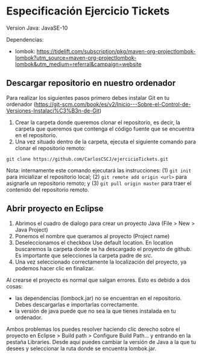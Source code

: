 # Especificación Ejercicio Tickets

Version Java: JavaSE-10

Dependencias: 
* lombok: https://tidelift.com/subscription/pkg/maven-org-projectlombok-lombok?utm_source=maven-org-projectlombok-lombok&utm_medium=referral&campaign=website

## Descargar repositorio en nuestro ordenador
Para realizar los siguientes pasos primero debes instalar Git en tu ordenador (https://git-scm.com/book/es/v2/Inicio---Sobre-el-Control-de-Versiones-Instalaci%C3%B3n-de-Git)

1. Crear la carpeta donde queremos clonar el repositorio, es decir, la carpeta que queremos que contenga el código fuente que se encuentra en el repositorio.
2. Una vez situado dentro de la carpeta, ejecuta el siguiente comando para clonar el repositorio remoto:

```shell
git clone https://github.com/CarlosCSCJ/ejercicioTickets.git
```

Nota: internamente este comando ejecutará las instrucciones: (1) `git init` para inicializar el repositorio local; (2) `git remote add origin <url>` para asignarle un repositorio remoto; y (3) `git pull origin master` para traer el contenido del repositorio remoto.

## Abrir proyecto en Eclipse

1. Abrimos el cuadro de dialogo para crear un proyecto Java (File > New > Java Project) 
2. Ponemos el nombre que queramos al proyecto (Project name)
3. Deseleccionamos el checkbox Use default location. En location buscaremos la carpeta donde se ha descargado el proyecto de github. Es importante que selecciones la carpeta padre de *src*.  
4. Una vez seleccionado correctamente la localización del proyecto, ya podemos hacer clic en finalizar. 

Al crearse el proyecto es normal que salgan errores. Esto es debido a dos cosas:
* las dependencias (lombock.jar) no se encuentran en el repositorio. Debes descargarlas e importarlas correctamente. 
* la versión de java puede que no sea la que tienes instalada en tu ordenador. 

Ambos problemas los puedes resolver haciendo clic derecho sobre el proyecto en Eclipse > Build path > Configure Build Path... y entrando en la pestaña Libraries. Desde aquí puedes cambiar la versión de Java a la que tu desees y seleccionar la ruta donde se encuentra lombok.jar. 
